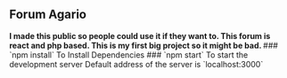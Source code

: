 <h2>
Forum Agario
</h2>
<span style="font-weight: bold">
I made this public so people could use it if they want to. This forum is react and php based. This is my first big project so it might be bad.
</span>
### `npm install`  To Install Dependencies
### `npm start`  To start the development server
Default address of the server is `localhost:3000`